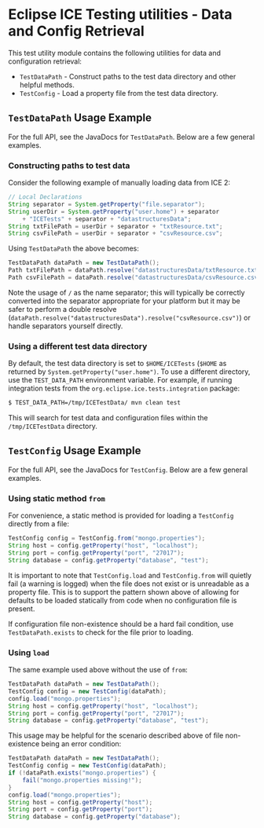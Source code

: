 Eclipse ICE Testing utilities - Data and Config Retrieval
=========================================================

This test utility module contains the following utilities for data and
configuration retrieval:

- `TestDataPath` - Construct paths to the test data directory and other helpful
  methods.
- `TestConfig` - Load a property file from the test data directory.

## `TestDataPath` Usage Example

For the full API, see the JavaDocs for `TestDataPath`. Below are a few general
examples.

### Constructing paths to test data

Consider the following example of manually loading data from ICE 2:

```java
// Local Declarations
String separator = System.getProperty("file.separator");
String userDir = System.getProperty("user.home") + separator
    + "ICETests" + separator + "datastructuresData";
String txtFilePath = userDir + separator + "txtResource.txt";   
String csvFilePath = userDir + separator + "csvResource.csv";
```

Using `TestDataPath` the above becomes:

```java
TestDataPath dataPath = new TestDataPath();
Path txtFilePath = dataPath.resolve("datastructuresData/txtResource.txt");
Path csvFilePath = dataPath.resolve("datastructuresData/csvResource.csv");
```

Note the usage of `/` as the name separator; this will typically be correctly
converted into the separator appropriate for your platform but it may be safer
to perform a double resolve
(`dataPath.resolve("datastructuresData").resolve("csvResource.csv")`) or
handle separators yourself directly.

### Using a different test data directory

By default, the test data directory is set to `$HOME/ICETests` (`$HOME` as
returned by `System.getProperty("user.home")`. To use a different directory,
use the `TEST_DATA_PATH` environment variable. For example, if running
integration tests from the `org.eclipse.ice.tests.integration` package:

```sh
$ TEST_DATA_PATH=/tmp/ICETestData/ mvn clean test
```

This will search for test data and configuration files within the
`/tmp/ICETestData` directory.

## `TestConfig` Usage Example

For the full API, see the JavaDocs for `TestConfig`. Below are a few general
examples.

### Using static method `from`

For convenience, a static method is provided for loading a `TestConfig` directly
from a file:

```java
TestConfig config = TestConfig.from("mongo.properties");
String host = config.getProperty("host", "localhost");
String port = config.getProperty("port", "27017");
String database = config.getProperty("database", "test");
```

It is important to note that `TestConfig.load` and `TestConfig.from` will
quietly fail (a warning is logged) when the file does not exist or is unreadable
as a property file. This is to support the pattern shown above of allowing for
defaults to be loaded statically from code when no configuration file is
present.

If configuration file non-existence should be a hard fail condition, use
`TestDataPath.exists` to check for the file prior to loading.

### Using `load`

The same example used above without the use of `from`:

```java
TestDataPath dataPath = new TestDataPath();
TestConfig config = new TestConfig(dataPath);
config.load("mongo.properties");
String host = config.getProperty("host", "localhost");
String port = config.getProperty("port", "27017");
String database = config.getProperty("database", "test");
```

This usage may be helpful for the scenario described above of file non-existence
being an error condition:

```java
TestDataPath dataPath = new TestDataPath();
TestConfig config = new TestConfig(dataPath);
if (!dataPath.exists("mongo.properties") {
    fail("mongo.properties missing!");
}
config.load("mongo.properties");
String host = config.getProperty("host");
String port = config.getProperty("port");
String database = config.getProperty("database");
```
